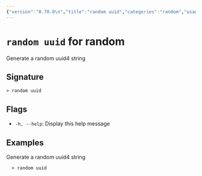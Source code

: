```yaml
---
{"version":"0.70.0\n","title":"random uuid","categories":"random","usage":"Generate a random uuid4 string\n"}
---
```

<!-- THIS FILE IS GENERATED BY update_book_commands.cjs USING NUSHELL'S HELP COMMANDS.
REFRAIN FROM EDITING IT MANUALLY.-->
# <code>random uuid</code> for random

<div class='command-title'>Generate a random uuid4 string</div>

## Signature

```> random uuid```

## Flags

 * ```-h, --help```: Display this help message
## Examples

  Generate a random uuid4 string
```shell
  > random uuid
```


